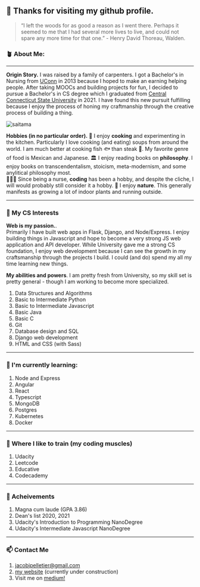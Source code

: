## 👋 Thanks for visiting my github profile.

> “I left the woods for as good a reason as I went there. Perhaps it seemed to me that I had several more lives to live, and could not spare any more time for that one.” - Henry David Thoreau, Walden. 

### 🪴 About Me:
____________

**Origin Story.** 
I was raised by a family of carpenters. I got a Bachelor's in Nursing from [UConn](https://uconn.edu/) in 2013 because I hoped to make an earning helping people. After taking MOOCs and building projects for fun, I decided to pursue a Bachelor's in CS degree which I graduated from [Central Connecticut State University](https://www.ccsu.edu/cs/) in 2021. I have found this new pursuit fulfilling because I enjoy the process of honing my craftmanship through the creative process of building a thing. 

![saitama](https://user-images.githubusercontent.com/40835093/148970212-a3e4e155-6fc5-4e8c-94d0-f9aa628de65b.jpg)

**Hobbies (in no particular order).** 
🍳 I enjoy **cooking** and experimenting in the kitchen. Particularly I love cooking (and eating) soups from around the world. I am much better at cooking fish 🐟 than steak 🥩. My favorite genre of food is Mexican and Japanese. 
🏛 I enjoy reading books on **philosophy**. I enjoy books on transcendentalism, stoicism, meta-modernism, and some anylitical philosophy most.  
🧑🏻‍💻 Since being a nurse, **coding** has been a hobby, and despite the cliche, I will would probably still consider it a hobby. 
🌳 I enjoy **nature**. This generally manifests as growing a lot of indoor plants and running outside. 
____________

### 🔭 My CS Interests
**Web is my passion.**.  
Primarily I have built web apps in Flask, Django, and Node/Express. I enjoy building things in Javascript and hope to become a very strong JS web application and API developer. While University gave me a strong CS foundation, I enjoy web development because I can see the growth in my craftsmanship through the projects I build. I could (and do) spend my all my time learning new things.

**My abilities and powers**. 
I am pretty fresh from University, so my skill set is pretty general - though I am working to become more specialized. 
1. Data Structures and Algorithms
2. Basic to Intermediate Python
3. Basic to Intermediate Javascript
4. Basic Java
5. Basic C
6. Git
7. Database design and SQL
8. Django web development
9. HTML and CSS (with Sass)
____________

### 🌱 I'm currently learning:
1. Node and Express
2. Angular
3. React
4. Typescript
5. MongoDB
6. Postgres
7. Kubernetes
8. Docker
____________

### 💪 Where I like to train (my coding muscles)
1. Udacity
2. Leetcode
3. Educative
4. Codecademy
____________

### 🏅 Acheivements
1. Magna cum laude (GPA 3.86)
2. Dean's list 2020, 2021
3. Udacity's Introduction to Programming NanoDegree
4. Udacity's Intermediate Javascript NanoDegree
____________

### 📫 Contact Me
1. jacobjpelletier@gmail.com
2. [my website](https://www.jacobpelletier.com/) (currently under construction)
3. Visit me on [medium!](https://jacobjpelletier.medium.com/)

<!--
**jacobjpelletier/jacobjpelletier** is a ✨ _special_ ✨ repository because its `README.md` (this file) appears on your GitHub profile.

Here are some ideas to get you started:

- 🔭 I’m currently working on ...
- 🌱 I’m currently learning ...
- 👯 I’m looking to collaborate on ...
- 🤔 I’m looking for help with ...
- 💬 Ask me about ...
- 📫 How to reach me: ...
- 😄 Pronouns: ...
- ⚡ Fun fact: ...
-->
